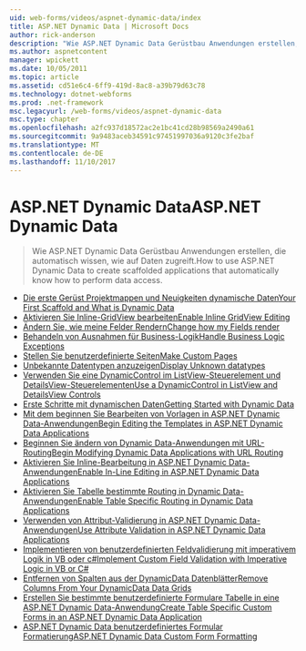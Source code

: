 ```yaml
---
uid: web-forms/videos/aspnet-dynamic-data/index
title: ASP.NET Dynamic Data | Microsoft Docs
author: rick-anderson
description: "Wie ASP.NET Dynamic Data Gerüstbau Anwendungen erstellen, die automatisch wissen, wie auf Daten zugreift."
ms.author: aspnetcontent
manager: wpickett
ms.date: 10/05/2011
ms.topic: article
ms.assetid: cd51e6c4-6ff9-419d-8ac8-a39b79d63c78
ms.technology: dotnet-webforms
ms.prod: .net-framework
msc.legacyurl: /web-forms/videos/aspnet-dynamic-data
msc.type: chapter
ms.openlocfilehash: a2fc937d18572ac2e1bc41cd28b98569a2490a61
ms.sourcegitcommit: 9a9483aceb34591c97451997036a9120c3fe2baf
ms.translationtype: MT
ms.contentlocale: de-DE
ms.lasthandoff: 11/10/2017
---
```

<a name="aspnet-dynamic-data"></a><span data-ttu-id="91fbc-103">ASP.NET Dynamic Data</span><span class="sxs-lookup"><span data-stu-id="91fbc-103">ASP.NET Dynamic Data</span></span>
====================
> <span data-ttu-id="91fbc-104">Wie ASP.NET Dynamic Data Gerüstbau Anwendungen erstellen, die automatisch wissen, wie auf Daten zugreift.</span><span class="sxs-lookup"><span data-stu-id="91fbc-104">How to use ASP.NET Dynamic Data to create scaffolded applications that automatically know how to perform data access.</span></span>


- [<span data-ttu-id="91fbc-105">Die erste Gerüst Projektmappen und Neuigkeiten dynamische Daten</span><span class="sxs-lookup"><span data-stu-id="91fbc-105">Your First Scaffold and What is Dynamic Data</span></span>](your-first-scaffold-and-what-is-dynamic-data.md)
- [<span data-ttu-id="91fbc-106">Aktivieren Sie Inline-GridView bearbeiten</span><span class="sxs-lookup"><span data-stu-id="91fbc-106">Enable Inline GridView Editing</span></span>](how-do-i-enable-inline-gridview-editing.md)
- [<span data-ttu-id="91fbc-107">Ändern Sie, wie meine Felder Rendern</span><span class="sxs-lookup"><span data-stu-id="91fbc-107">Change how my Fields render</span></span>](how-do-i-change-how-my-fields-render.md)
- [<span data-ttu-id="91fbc-108">Behandeln von Ausnahmen für Business-Logik</span><span class="sxs-lookup"><span data-stu-id="91fbc-108">Handle Business Logic Exceptions</span></span>](how-do-i-handle-business-logic-exceptions.md)
- [<span data-ttu-id="91fbc-109">Stellen Sie benutzerdefinierte Seiten</span><span class="sxs-lookup"><span data-stu-id="91fbc-109">Make Custom Pages</span></span>](how-do-i-make-custom-pages.md)
- [<span data-ttu-id="91fbc-110">Unbekannte Datentypen anzuzeigen</span><span class="sxs-lookup"><span data-stu-id="91fbc-110">Display Unknown datatypes</span></span>](how-do-i-display-unknown-datatypes.md)
- [<span data-ttu-id="91fbc-111">Verwenden Sie eine DynamicControl im ListView-Steuerelement und DetailsView-Steuerelementen</span><span class="sxs-lookup"><span data-stu-id="91fbc-111">Use a DynamicControl in ListView and DetailsView Controls</span></span>](how-do-i-use-a-dynamiccontrol-in-listview-and-detailsview-controls.md)
- [<span data-ttu-id="91fbc-112">Erste Schritte mit dynamischen Daten</span><span class="sxs-lookup"><span data-stu-id="91fbc-112">Getting Started with Dynamic Data</span></span>](getting-started-with-dynamic-data.md)
- [<span data-ttu-id="91fbc-113">Mit dem beginnen Sie Bearbeiten von Vorlagen in ASP.NET Dynamic Data-Anwendungen</span><span class="sxs-lookup"><span data-stu-id="91fbc-113">Begin Editing the Templates in ASP.NET Dynamic Data Applications</span></span>](begin-editing-the-templates-in-aspnet-dynamic-data-applications.md)
- [<span data-ttu-id="91fbc-114">Beginnen Sie ändern von Dynamic Data-Anwendungen mit URL-Routing</span><span class="sxs-lookup"><span data-stu-id="91fbc-114">Begin Modifying Dynamic Data Applications with URL Routing</span></span>](begin-modifying-dynamic-data-applications-with-url-routing.md)
- [<span data-ttu-id="91fbc-115">Aktivieren Sie Inline-Bearbeitung in ASP.NET Dynamic Data-Anwendungen</span><span class="sxs-lookup"><span data-stu-id="91fbc-115">Enable In-Line Editing in ASP.NET Dynamic Data Applications</span></span>](enable-in-line-editing-in-aspnet-dynamic-data-applications.md)
- [<span data-ttu-id="91fbc-116">Aktivieren Sie Tabelle bestimmte Routing in Dynamic Data-Anwendungen</span><span class="sxs-lookup"><span data-stu-id="91fbc-116">Enable Table Specific Routing in Dynamic Data Applications</span></span>](how-to-enable-table-specific-routing-in-dynamic-data-applications.md)
- [<span data-ttu-id="91fbc-117">Verwenden von Attribut-Validierung in ASP.NET Dynamic Data-Anwendungen</span><span class="sxs-lookup"><span data-stu-id="91fbc-117">Use Attribute Validation in ASP.NET Dynamic Data Applications</span></span>](how-to-use-attribute-validation-in-aspnet-dynamic-data-applications.md)
- [<span data-ttu-id="91fbc-118">Implementieren von benutzerdefinierten Feldvalidierung mit imperativem Logik in VB oder c#</span><span class="sxs-lookup"><span data-stu-id="91fbc-118">Implement Custom Field Validation with Imperative Logic in VB or C#</span></span>](how-to-implement-custom-field-validation-with-imperative-logic-in-vb-or-c.md)
- [<span data-ttu-id="91fbc-119">Entfernen von Spalten aus der DynamicData Datenblätter</span><span class="sxs-lookup"><span data-stu-id="91fbc-119">Remove Columns From Your DynamicData Data Grids</span></span>](how-to-remove-columns-from-your-dynamicdata-data-grids.md)
- [<span data-ttu-id="91fbc-120">Erstellen Sie bestimmte benutzerdefinierte Formulare Tabelle in eine ASP.NET Dynamic Data-Anwendung</span><span class="sxs-lookup"><span data-stu-id="91fbc-120">Create Table Specific Custom Forms in an ASP.NET Dynamic Data Application</span></span>](how-to-create-table-specific-custom-forms-in-an-aspnet-dynamic-data-application.md)
- [<span data-ttu-id="91fbc-121">ASP.NET Dynamic Data benutzerdefiniertes Formular Formatierung</span><span class="sxs-lookup"><span data-stu-id="91fbc-121">ASP.NET Dynamic Data Custom Form Formatting</span></span>](aspnet-dynamic-data-custom-form-formatting.md)
